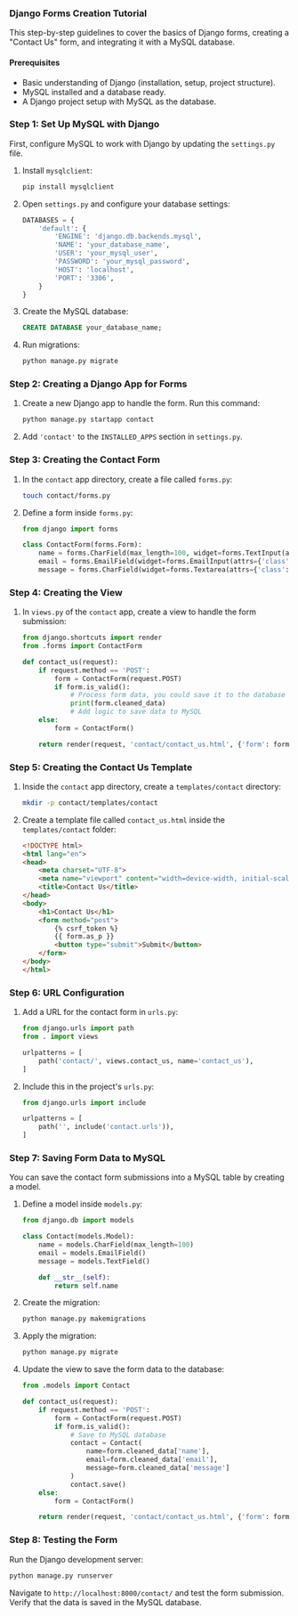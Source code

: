 ### Django Forms Creation Tutorial

This step-by-step guidelines to cover the basics of Django forms, creating a "Contact Us" form, and integrating it with a MySQL database.

#### Prerequisites
- Basic understanding of Django (installation, setup, project structure).
- MySQL installed and a database ready.
- A Django project setup with MySQL as the database.

### Step 1: Set Up MySQL with Django
First, configure MySQL to work with Django by updating the `settings.py` file.

1. Install `mysqlclient`:
   ```bash
   pip install mysqlclient
   ```

2. Open `settings.py` and configure your database settings:
   ```python
   DATABASES = {
       'default': {
           'ENGINE': 'django.db.backends.mysql',
           'NAME': 'your_database_name',
           'USER': 'your_mysql_user',
           'PASSWORD': 'your_mysql_password',
           'HOST': 'localhost',  
           'PORT': '3306',
       }
   }
   ```

3. Create the MySQL database:
   ```sql
   CREATE DATABASE your_database_name;
   ```

4. Run migrations:
   ```bash
   python manage.py migrate
   ```

### Step 2: Creating a Django App for Forms
1. Create a new Django app to handle the form. Run this command:
   ```bash
   python manage.py startapp contact
   ```

2. Add `'contact'` to the `INSTALLED_APPS` section in `settings.py`.

### Step 3: Creating the Contact Form

1. In the `contact` app directory, create a file called `forms.py`:
   ```bash
   touch contact/forms.py
   ```

2. Define a form inside `forms.py`:
   ```python
   from django import forms

   class ContactForm(forms.Form):
       name = forms.CharField(max_length=100, widget=forms.TextInput(attrs={'class': 'form-control'}))
       email = forms.EmailField(widget=forms.EmailInput(attrs={'class': 'form-control'}))
       message = forms.CharField(widget=forms.Textarea(attrs={'class': 'form-control'}))
   ```

### Step 4: Creating the View
1. In `views.py` of the `contact` app, create a view to handle the form submission:
   ```python
   from django.shortcuts import render
   from .forms import ContactForm

   def contact_us(request):
       if request.method == 'POST':
           form = ContactForm(request.POST)
           if form.is_valid():
               # Process form data, you could save it to the database
               print(form.cleaned_data)
               # Add logic to save data to MySQL
       else:
           form = ContactForm()

       return render(request, 'contact/contact_us.html', {'form': form})
   ```

### Step 5: Creating the Contact Us Template
1. Inside the `contact` app directory, create a `templates/contact` directory:
   ```bash
   mkdir -p contact/templates/contact
   ```

2. Create a template file called `contact_us.html` inside the `templates/contact` folder:
   ```html
   <!DOCTYPE html>
   <html lang="en">
   <head>
       <meta charset="UTF-8">
       <meta name="viewport" content="width=device-width, initial-scale=1.0">
       <title>Contact Us</title>
   </head>
   <body>
       <h1>Contact Us</h1>
       <form method="post">
           {% csrf_token %}
           {{ form.as_p }}
           <button type="submit">Submit</button>
       </form>
   </body>
   </html>
   ```

### Step 6: URL Configuration
1. Add a URL for the contact form in `urls.py`:
   ```python
   from django.urls import path
   from . import views

   urlpatterns = [
       path('contact/', views.contact_us, name='contact_us'),
   ]
   ```

2. Include this in the project's `urls.py`:
   ```python
   from django.urls import include

   urlpatterns = [
       path('', include('contact.urls')),
   ]
   ```

### Step 7: Saving Form Data to MySQL

You can save the contact form submissions into a MySQL table by creating a model.

1. Define a model inside `models.py`:
   ```python
   from django.db import models

   class Contact(models.Model):
       name = models.CharField(max_length=100)
       email = models.EmailField()
       message = models.TextField()

       def __str__(self):
           return self.name
   ```

2. Create the migration:
   ```bash
   python manage.py makemigrations
   ```

3. Apply the migration:
   ```bash
   python manage.py migrate
   ```

4. Update the view to save the form data to the database:
   ```python
   from .models import Contact

   def contact_us(request):
       if request.method == 'POST':
           form = ContactForm(request.POST)
           if form.is_valid():
               # Save to MySQL database
               contact = Contact(
                   name=form.cleaned_data['name'],
                   email=form.cleaned_data['email'],
                   message=form.cleaned_data['message']
               )
               contact.save()
       else:
           form = ContactForm()

       return render(request, 'contact/contact_us.html', {'form': form})
   ```

### Step 8: Testing the Form
Run the Django development server:
```bash
python manage.py runserver
```

Navigate to `http://localhost:8000/contact/` and test the form submission. Verify that the data is saved in the MySQL database.

 